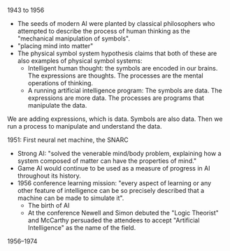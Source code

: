 1943 to 1956

- The seeds of modern AI were planted by classical philosophers who attempted to describe the process of human thinking as the "mechanical manipulation of symbols".
- "placing mind into matter"
- The physical symbol system hypothesis claims that both of these are also examples of physical symbol systems:
	- Intelligent human thought: the symbols are encoded in our brains. The expressions are thoughts. The processes are the mental operations of thinking.
	- A running artificial intelligence program: The symbols are data. The expressions are more data. The processes are programs that manipulate the data.

We are adding expressions, which is data. Symbols are also data. Then we run a process to manipulate and understand the data.

1951: First neural net machine, the SNARC

- Strong AI: "solved the venerable mind/body problem, explaining how a system composed of matter can have the properties of mind."
- Game AI would continue to be used as a measure of progress in AI throughout its history.
- 1956 conference learning mission: "every aspect of learning or any other feature of intelligence can be so precisely described that a machine can be made to simulate it".
	- The birth of AI
	- At the conference Newell and Simon debuted the "Logic Theorist" and McCarthy persuaded the attendees to accept "Artificial Intelligence" as the name of the field.

1956–1974

